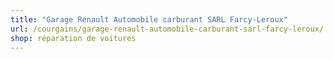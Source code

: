 ```yaml
---
title: "Garage Renault Automobile carburant SARL Farcy-Leroux"
url: /courgains/garage-renault-automobile-carburant-sarl-farcy-leroux/
shop: réparation de voitures
---
```

